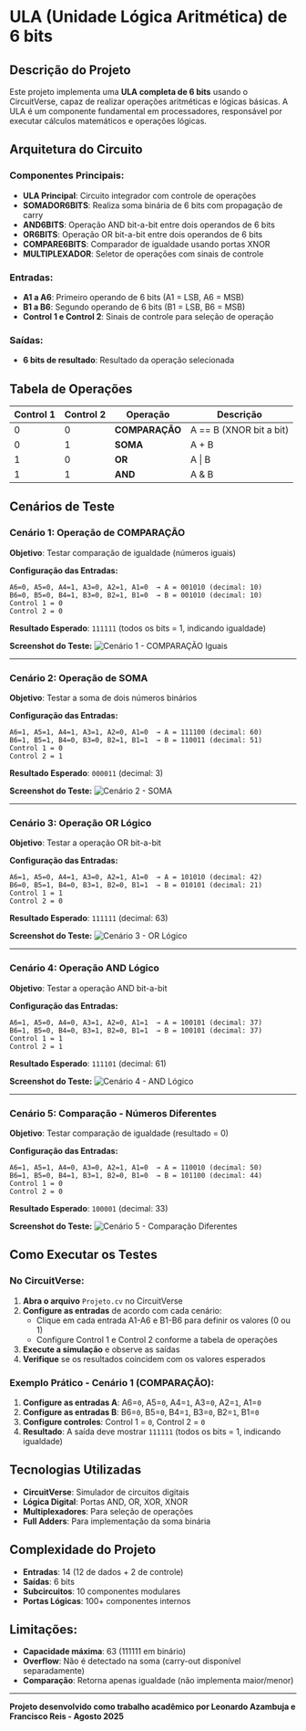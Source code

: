 # ULA (Unidade Lógica Aritmética) de 6 bits

## Descrição do Projeto

Este projeto implementa uma **ULA completa de 6 bits** usando o CircuitVerse, capaz de realizar operações aritméticas e lógicas básicas. A ULA é um componente fundamental em processadores, responsável por executar cálculos matemáticos e operações lógicas.

## Arquitetura do Circuito

### Componentes Principais:

- **ULA Principal**: Circuito integrador com controle de operações
- **SOMADOR6BITS**: Realiza soma binária de 6 bits com propagação de carry
- **AND6BITS**: Operação AND bit-a-bit entre dois operandos de 6 bits
- **OR6BITS**: Operação OR bit-a-bit entre dois operandos de 6 bits  
- **COMPARE6BITS**: Comparador de igualdade usando portas XNOR
- **MULTIPLEXADOR**: Seletor de operações com sinais de controle

### Entradas:
- **A1 a A6**: Primeiro operando de 6 bits (A1 = LSB, A6 = MSB)
- **B1 a B6**: Segundo operando de 6 bits (B1 = LSB, B6 = MSB)
- **Control 1 e Control 2**: Sinais de controle para seleção de operação

### Saídas:
- **6 bits de resultado**: Resultado da operação selecionada

## Tabela de Operações

| Control 1 | Control 2 | Operação | Descrição |
|-----------|-----------|----------|-----------|
| 0 | 0 | **COMPARAÇÃO** | A == B (XNOR bit a bit) |
| 0 | 1 | **SOMA** | A + B |
| 1 | 0 | **OR** | A \| B |
| 1 | 1 | **AND** | A & B |

## Cenários de Teste

### **Cenário 1: Operação de COMPARAÇÃO**
**Objetivo**: Testar comparação de igualdade (números iguais)

**Configuração das Entradas:**
```
A6=0, A5=0, A4=1, A3=0, A2=1, A1=0  → A = 001010 (decimal: 10)
B6=0, B5=0, B4=1, B3=0, B2=1, B1=0  → B = 001010 (decimal: 10)
Control 1 = 0
Control 2 = 0
```
**Resultado Esperado**: `111111` (todos os bits = 1, indicando igualdade)

**Screenshot do Teste:**
![Cenário 1 - COMPARAÇÃO Iguais](https://i.imgur.com/ohF76s3.png) 

---

### **Cenário 2: Operação de SOMA**
**Objetivo**: Testar a soma de dois números binários

**Configuração das Entradas:**
```
A6=1, A5=1, A4=1, A3=1, A2=0, A1=0  → A = 111100 (decimal: 60)
B6=1, B5=1, B4=0, B3=0, B2=1, B1=1  → B = 110011 (decimal: 51)
Control 1 = 0
Control 2 = 1
```
**Resultado Esperado**: `000011` (decimal: 3)

**Screenshot do Teste:**
![Cenário 2 - SOMA](https://i.imgur.com/7XrOjVC.png)

---

### **Cenário 3: Operação OR Lógico**
**Objetivo**: Testar a operação OR bit-a-bit

**Configuração das Entradas:**
```
A6=1, A5=0, A4=1, A3=0, A2=1, A1=0  → A = 101010 (decimal: 42)
B6=0, B5=1, B4=0, B3=1, B2=0, B1=1  → B = 010101 (decimal: 21)
Control 1 = 1
Control 2 = 0
```
**Resultado Esperado**: `111111` (decimal: 63)

**Screenshot do Teste:**
![Cenário 3 - OR Lógico](https://i.imgur.com/zYNwM2g.png)

---

### **Cenário 4: Operação AND Lógico**
**Objetivo**: Testar a operação AND bit-a-bit

**Configuração das Entradas:**
```
A6=1, A5=0, A4=0, A3=1, A2=0, A1=1  → A = 100101 (decimal: 37)
B6=1, B5=0, B4=0, B3=1, B2=0, B1=1  → B = 100101 (decimal: 37)
Control 1 = 1
Control 2 = 1
```
**Resultado Esperado**: `111101` (decimal: 61)

**Screenshot do Teste:**
![Cenário 4 - AND Lógico](https://i.imgur.com/rK0grUi.png)

---

### **Cenário 5: Comparação - Números Diferentes**
**Objetivo**: Testar comparação de igualdade (resultado = 0)

**Configuração das Entradas:**
```
A6=1, A5=1, A4=0, A3=0, A2=1, A1=0  → A = 110010 (decimal: 50)
B6=1, B5=0, B4=1, B3=1, B2=0, B1=0  → B = 101100 (decimal: 44)
Control 1 = 0
Control 2 = 0
```
**Resultado Esperado**: `100001` (decimal: 33)

**Screenshot do Teste:**
![Cenário 5 - Comparação Diferentes](https://i.imgur.com/0UID6IO.png)

## Como Executar os Testes

### No CircuitVerse:

1. **Abra o arquivo** `Projeto.cv` no CircuitVerse
2. **Configure as entradas** de acordo com cada cenário:
   - Clique em cada entrada A1-A6 e B1-B6 para definir os valores (0 ou 1)
   - Configure Control 1 e Control 2 conforme a tabela de operações
3. **Execute a simulação** e observe as saídas
4. **Verifique** se os resultados coincidem com os valores esperados

### Exemplo Prático - Cenário 1 (COMPARAÇÃO):

1. **Configure as entradas A**: A6=`0`, A5=`0`, A4=`1`, A3=`0`, A2=`1`, A1=`0`
2. **Configure as entradas B**: B6=`0`, B5=`0`, B4=`1`, B3=`0`, B2=`1`, B1=`0`
3. **Configure controles**: Control 1 = `0`, Control 2 = `0`
4. **Resultado**: A saída deve mostrar `111111` (todos os bits = 1, indicando igualdade)

## Tecnologias Utilizadas

- **CircuitVerse**: Simulador de circuitos digitais
- **Lógica Digital**: Portas AND, OR, XOR, XNOR
- **Multiplexadores**: Para seleção de operações
- **Full Adders**: Para implementação da soma binária

## Complexidade do Projeto

- **Entradas**: 14 (12 de dados + 2 de controle)
- **Saídas**: 6 bits
- **Subcircuitos**: 10 componentes modulares
- **Portas Lógicas**: 100+ componentes internos

## Limitações:
- **Capacidade máxima**: 63 (111111 em binário)
- **Overflow**: Não é detectado na soma (carry-out disponível separadamente)
- **Comparação**: Retorna apenas igualdade (não implementa maior/menor)

---

**Projeto desenvolvido como trabalho acadêmico por Leonardo Azambuja e Francisco Reis - Agosto 2025**
